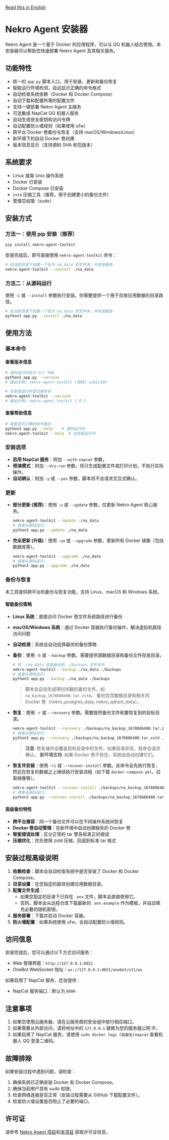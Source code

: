 [Read this in English](./doc/README-EN.md)

# Nekro Agent 安装器

Nekro Agent 是一个基于 Docker 的应用程序，可以与 QQ 机器人结合使用。本安装器可以帮助您快速部署 Nekro Agent 及其相关服务。

## 功能特性

- 统一的 `app.py` 脚本入口，用于安装、更新和备份恢复
- 智能运行环境检测，自动显示正确的命令格式
- 自动检查系统依赖（Docker 和 Docker Compose）
- 自动下载和配置所需的配置文件
- 支持一键部署 Nekro Agent 主服务
- 可选集成 NapCat QQ 机器人服务
- 自动生成安全密钥和访问令牌
- 自动配置防火墙规则（如果使用 ufw）
- 跨平台 Docker 卷备份与恢复（支持 macOS/Windows/Linux）
- 新环境下的自动 Docker 卷创建
- 版本信息显示（支持源码 SHA 和包版本）

## 系统要求

- Linux 或类 Unix 操作系统
- Docker 已安装
- Docker Compose 已安装
- `zstd` 压缩工具（推荐，用于创建更小的备份文件）
- 管理员权限（sudo）

## 安装方式

### 方法一：使用 pip 安装（推荐）

```bash
pip install nekro-agent-toolkit
```

安装完成后，即可直接使用 `nekro-agent-toolkit` 命令：

```bash
# 在当前目录下创建一个名为 na_data 的文件夹，并安装服务
nekro-agent-toolkit --install ./na_data
```

### 方法二：从源码运行

使用 `-i` 或 `--install` 参数执行安装。你需要提供一个用于存放应用数据的目录路径。

```bash
# 在当前目录下创建一个名为 na_data 的文件夹，并安装服务
python3 app.py --install ./na_data
```

## 使用方法

### 基本命令

#### 查看版本信息

```bash
# 源码运行时显示 Git SHA
python3 app.py --version
# 输出示例: nekro-agent-toolkit (源码) a1b2c3d4

# 包安装运行时显示版本号
nekro-agent-toolkit --version
# 输出示例: nekro-agent-toolkit 1.0.3
```

#### 查看帮助信息

```bash
# 智能显示正确的命令格式
python3 app.py --help    # 源码运行时
nekro-agent-toolkit --help  # 包安装运行时
```

### 安装选项

- **启用 NapCat 服务**：附加 `--with-napcat` 参数。
- **预演模式**：附加 `--dry-run` 参数，将只生成配置文件或打印计划，不执行实际操作。
- **自动确认**：附加 `-y` 或 `--yes` 参数，脚本将不会请求交互式确认。

### 更新

- **部分更新 (推荐)**：使用 `-u` 或 `--update` 参数，仅更新 Nekro Agent 核心服务。
  ```bash
  nekro-agent-toolkit --update ./na_data
  # 或者从源码运行:
  python3 app.py --update ./na_data
  ```

- **完全更新 (升级)**：使用 `-ua` 或 `--upgrade` 参数，更新所有 Docker 镜像（包括数据库等）。
  ```bash
  nekro-agent-toolkit --upgrade ./na_data
  # 或者从源码运行:
  python3 app.py --upgrade ./na_data
  ```

### 备份与恢复

本工具提供跨平台的备份与恢复功能，支持 Linux、macOS 和 Windows 系统。

#### 智能备份策略

- **Linux 系统**：直接访问 Docker 卷文件系统路径进行备份
- **macOS/Windows 系统**：通过 Docker 容器执行备份操作，解决虚拟机路径访问问题
- **自动检测**：系统会自动选择最优的备份策略

- **备份**：使用 `-b` 或 `--backup` 参数。需要提供源数据目录和备份文件存放目录。
  ```bash
  # 将 ./na_data 目录备份到 ./backups 文件夹中
  nekro-agent-toolkit --backup ./na_data ./backups
  # 或者从源码运行:
  python3 app.py --backup ./na_data ./backups
  ```
  > 脚本会自动生成带时间戳的备份文件，如 `na_backup_1678886400.tar.zstd`。
  > 备份包含数据目录和相关的 Docker 卷（nekro_postgres_data, nekro_qdrant_data）。

- **恢复**：使用 `-r` 或 `--recovery` 参数。需要提供备份文件和要恢复到的目标目录。
  ```bash
  nekro-agent-toolkit --recovery ./backups/na_backup_1678886400.tar.zstd ./na_data_new
  # 或者从源码运行:
  python3 app.py --recovery ./backups/na_backup_1678886400.tar.zstd ./na_data_new
  ```
  > **注意**: 恢复操作会覆盖目标目录中的文件，如果目录非空，程序会请求确认。
  > **新环境支持**: 如果 Docker 卷不存在，系统会自动创建它们。

- **恢复并安装**：使用 `-ri` 或 `--recover-install` 参数。此命令会先执行恢复，然后在恢复的数据之上继续执行安装流程（如下载 `docker-compose.yml`，拉取镜像等）。
  ```bash
  nekro-agent-toolkit --recover-install ./backups/na_backup_1678886400.tar.zstd ./na_data_new
  # 或者从源码运行:
  python3 app.py --recover-install ./backups/na_backup_1678886400.tar.zstd ./na_data_new
  ```

#### 高级备份特性

- **跨平台兼容**：同一个备份文件可以在不同操作系统间恢复
- **Docker 卷自动管理**：在新环境中自动创建缺失的 Docker 卷
- **智能错误处理**：区分正常的 tar 警告和真正的错误
- **压缩优化**：优先使用 zstd 压缩，回退到标准 tar 格式

## 安装过程高级说明

1. **依赖检查**：脚本会自动检查系统中是否安装了 Docker 和 Docker Compose。
2. **目录设置**：在您指定的路径创建应用数据目录。
3. **配置文件生成**：
    - 如果您指定的目录下已存在 `.env` 文件，脚本会直接使用它。
    - 否则，脚本会从远程仓库下载最新的 `.env.example` 作为模板，并自动填充必要的随机密钥。
4. **服务部署**：下载并启动 Docker 容器。
5. **防火墙配置**：如果系统使用 ufw，会自动配置防火墙规则。

## 访问信息

安装完成后，您可以通过以下方式访问服务：

- Web 管理界面：`http://127.0.0.1:8021`
- OneBot WebSocket 地址：`ws://127.0.0.1:8021/onebot/v11/ws`

如果启用了 NapCat 服务，还会提供：
- NapCat 服务端口：默认为 `6099`

## 注意事项

1. 如果您使用云服务器，请在云服务商的安全组中放行相应端口。
2. 如果需要从外部访问，请将地址中的 `127.0.0.1` 替换为您的服务器公网 IP。
3. 如果启用了 NapCat 服务，请使用 `sudo docker logs [容器名]napcat` 查看机器人 QQ 登录二维码。

## 故障排除

如果安装过程中遇到问题，请检查：

1. 确保系统已正确安装 Docker 和 Docker Compose。
2. 确保当前用户具有 sudo 权限。
3. 检查网络连接是否正常（安装过程需要从 GitHub 下载配置文件）。
4. 检查防火墙设置是否阻止了必要的端口。

## 许可证

请参考 [Nekro Agent 项目](https://github.com/KroMiose/nekro-agent)和[本项目](./LICENSE) 获取许可证信息。